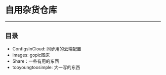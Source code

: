 <!--
 * @Author: Jankiny
 * @Date: 2021-01-19 01:31:40
 * @LastEditors: Jankiny
 * @LastEditTime: 2021-01-21 00:38:58
 * @Description: In User Settings Edit
 * @FilePath: \PublicRepo\README.md
-->

# 自用杂货仓库

---

## 目录

- ConfigsInCloud: 同步用的云端配置
- images: gopic图床
- Share：一些有用的东西
- tooyoungtoosimple: 大一写的东西
